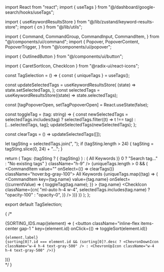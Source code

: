 import React from "react";
import { useTags } from "@/dashboard/google-search/hooks/useTags";

import { useKeywordResultsStore } from "@/lib/zustand/keyword-results-store";
import { cn } from "@/lib/utils";

import {
  Command,
  CommandGroup,
  CommandInput,
  CommandItem,
} from "@/components/ui/command";
import {
  Popover,
  PopoverContent,
  PopoverTrigger,
} from "@/components/ui/popover";

import { OutlinedButton } from "@/components/ui/button";

import { CaretSortIcon, CheckIcon } from "@radix-ui/react-icons";

const TagSelection = () => {
  const { uniqueTags } = useTags();

  const updateSelectedTags = useKeywordResultsStore(
    (state) => state.setSelectedTags,
  );
  const selectedTags = useKeywordResultsStore((state) => state.selectedTags);

  const [tagPopoverOpen, setTagPopoverOpen] = React.useState(false);

  const toggleTag = (tag: string) => {
    const newSelectedTags = selectedTags.includes(tag)
      ? selectedTags.filter((t) => t !== tag)
      : [...selectedTags, tag];
    updateSelectedTags(newSelectedTags);
  };

  const clearTags = () => updateSelectedTags([]);

  let tagSting = selectedTags.join(", ");
  if (tagSting.length > 24) {
    tagSting = tagSting.slice(0, 24) + "...";
  }

  return (
    <Popover open={tagPopoverOpen} onOpenChange={setTagPopoverOpen}>
      <PopoverTrigger asChild>
        <OutlinedButton
          role="combobox"
          aria-expanded={tagPopoverOpen}
          size="smD"
          buttonClassName="w-[250px]  text-sm text-left"
        >
          <span className="text-gray-400 ">Tags:</span>
          {tagSting ? (
            <span className="text-gray-800">{tagSting}</span>
          ) : (
            <span className="text-gray-800">All Keywords</span>
          )}
          <CaretSortIcon className="ml-auto h-4 w-4 shrink-0 opacity-50" />
        </OutlinedButton>
      </PopoverTrigger>
      <PopoverContent className="w-[250px] p-0">
        <Command>
          <CommandInput
            placeholder={
              uniqueTags.length > 0 ? "Search tag..." : "No existing tags"
            }
            className="h-9"
          />
          {uniqueTags.length > 0 && (
            <CommandGroup>
              <CommandItem value="" onSelect={() => clearTags()} className="hover:bg-gray-100">
                All Keywords
              </CommandItem>
              {uniqueTags.map((tag) => (
                <CommandItem
                  key={tag.name}
                  value={tag.name}
                  onSelect={(currentValue) => {
                    toggleTag(tag.name);
                  }}
                >
                  {tag.name}
                  <CheckIcon
                    className={cn(
                      "ml-auto h-4 w-4",
                      selectedTags.includes(tag.name)
                        ? "opacity-100"
                        : "opacity-0",
                    )}
                  />
                </CommandItem>
              ))}
            </CommandGroup>
          )}
        </Command>
      </PopoverContent>
    </Popover>
  );
};

export default TagSelection;

{
  /* <div className="flex flex-col">
{SORTING_IDS.map((element) => (
  <button
    className="inline-flex items-center gap-1 "
    key={element.id}
    onClick={() => toggleSort(element.id)}
  >
    {element.label}
    {sorting[0]?.id === element.id && (sorting[0]?.desc ? <ChevronDownIcon className="w-4 h-4 text-gray-500" /> : <ChevronUpIcon className="w-4 h-4 text-gray-500" />)}
  </button>
))}
</div> */
}
